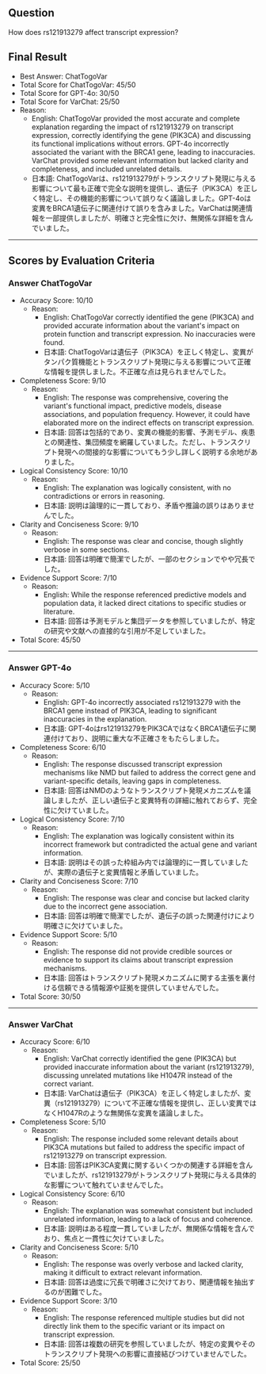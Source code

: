 ## Question

How does rs121913279 affect transcript expression?

## Final Result

- Best Answer: ChatTogoVar
- Total Score for ChatTogoVar: 45/50
- Total Score for GPT-4o: 30/50
- Total Score for VarChat: 25/50
- Reason:
  - English: ChatTogoVar provided the most accurate and complete explanation regarding the impact of rs121913279 on transcript expression, correctly identifying the gene (PIK3CA) and discussing its functional implications without errors. GPT-4o incorrectly associated the variant with the BRCA1 gene, leading to inaccuracies. VarChat provided some relevant information but lacked clarity and completeness, and included unrelated details.
  - 日本語: ChatTogoVarは、rs121913279がトランスクリプト発現に与える影響について最も正確で完全な説明を提供し、遺伝子（PIK3CA）を正しく特定し、その機能的影響について誤りなく議論しました。GPT-4oは変異をBRCA1遺伝子に関連付けて誤りを含みました。VarChatは関連情報を一部提供しましたが、明確さと完全性に欠け、無関係な詳細を含んでいました。

---

## Scores by Evaluation Criteria

### Answer ChatTogoVar
- Accuracy Score: 10/10
  - Reason: 
    - English: ChatTogoVar correctly identified the gene (PIK3CA) and provided accurate information about the variant's impact on protein function and transcript expression. No inaccuracies were found.
    - 日本語: ChatTogoVarは遺伝子（PIK3CA）を正しく特定し、変異がタンパク質機能とトランスクリプト発現に与える影響について正確な情報を提供しました。不正確な点は見られませんでした。
- Completeness Score: 9/10
  - Reason: 
    - English: The response was comprehensive, covering the variant's functional impact, predictive models, disease associations, and population frequency. However, it could have elaborated more on the indirect effects on transcript expression.
    - 日本語: 回答は包括的であり、変異の機能的影響、予測モデル、疾患との関連性、集団頻度を網羅していました。ただし、トランスクリプト発現への間接的な影響についてもう少し詳しく説明する余地がありました。
- Logical Consistency Score: 10/10
  - Reason: 
    - English: The explanation was logically consistent, with no contradictions or errors in reasoning.
    - 日本語: 説明は論理的に一貫しており、矛盾や推論の誤りはありませんでした。
- Clarity and Conciseness Score: 9/10
  - Reason: 
    - English: The response was clear and concise, though slightly verbose in some sections.
    - 日本語: 回答は明確で簡潔でしたが、一部のセクションでやや冗長でした。
- Evidence Support Score: 7/10
  - Reason: 
    - English: While the response referenced predictive models and population data, it lacked direct citations to specific studies or literature.
    - 日本語: 回答は予測モデルと集団データを参照していましたが、特定の研究や文献への直接的な引用が不足していました。
- Total Score: 45/50

---

### Answer GPT-4o
- Accuracy Score: 5/10
  - Reason: 
    - English: GPT-4o incorrectly associated rs121913279 with the BRCA1 gene instead of PIK3CA, leading to significant inaccuracies in the explanation.
    - 日本語: GPT-4oはrs121913279をPIK3CAではなくBRCA1遺伝子に関連付けており、説明に重大な不正確さをもたらしました。
- Completeness Score: 6/10
  - Reason: 
    - English: The response discussed transcript expression mechanisms like NMD but failed to address the correct gene and variant-specific details, leaving gaps in completeness.
    - 日本語: 回答はNMDのようなトランスクリプト発現メカニズムを議論しましたが、正しい遺伝子と変異特有の詳細に触れておらず、完全性に欠けていました。
- Logical Consistency Score: 7/10
  - Reason: 
    - English: The explanation was logically consistent within its incorrect framework but contradicted the actual gene and variant information.
    - 日本語: 説明はその誤った枠組み内では論理的に一貫していましたが、実際の遺伝子と変異情報と矛盾していました。
- Clarity and Conciseness Score: 7/10
  - Reason: 
    - English: The response was clear and concise but lacked clarity due to the incorrect gene association.
    - 日本語: 回答は明確で簡潔でしたが、遺伝子の誤った関連付けにより明確さに欠けていました。
- Evidence Support Score: 5/10
  - Reason: 
    - English: The response did not provide credible sources or evidence to support its claims about transcript expression mechanisms.
    - 日本語: 回答はトランスクリプト発現メカニズムに関する主張を裏付ける信頼できる情報源や証拠を提供していませんでした。
- Total Score: 30/50

---

### Answer VarChat
- Accuracy Score: 6/10
  - Reason: 
    - English: VarChat correctly identified the gene (PIK3CA) but provided inaccurate information about the variant (rs121913279), discussing unrelated mutations like H1047R instead of the correct variant.
    - 日本語: VarChatは遺伝子（PIK3CA）を正しく特定しましたが、変異（rs121913279）について不正確な情報を提供し、正しい変異ではなくH1047Rのような無関係な変異を議論しました。
- Completeness Score: 5/10
  - Reason: 
    - English: The response included some relevant details about PIK3CA mutations but failed to address the specific impact of rs121913279 on transcript expression.
    - 日本語: 回答はPIK3CA変異に関するいくつかの関連する詳細を含んでいましたが、rs121913279がトランスクリプト発現に与える具体的な影響について触れていませんでした。
- Logical Consistency Score: 6/10
  - Reason: 
    - English: The explanation was somewhat consistent but included unrelated information, leading to a lack of focus and coherence.
    - 日本語: 説明はある程度一貫していましたが、無関係な情報を含んでおり、焦点と一貫性に欠けていました。
- Clarity and Conciseness Score: 5/10
  - Reason: 
    - English: The response was overly verbose and lacked clarity, making it difficult to extract relevant information.
    - 日本語: 回答は過度に冗長で明確さに欠けており、関連情報を抽出するのが困難でした。
- Evidence Support Score: 3/10
  - Reason: 
    - English: The response referenced multiple studies but did not directly link them to the specific variant or its impact on transcript expression.
    - 日本語: 回答は複数の研究を参照していましたが、特定の変異やそのトランスクリプト発現への影響に直接結びつけていませんでした。
- Total Score: 25/50